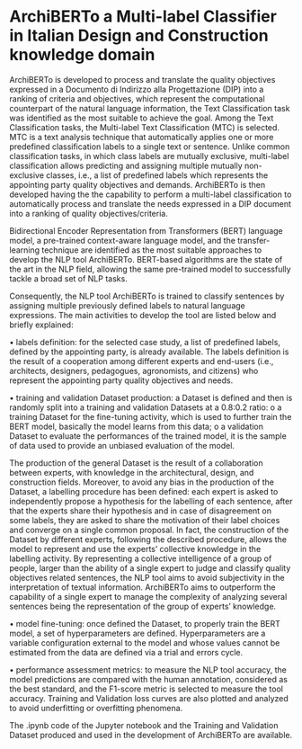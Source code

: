 # ArchiBERTo a Multi-label Classifier in Italian Design and Construction knowledge domain

ArchiBERTo is developed to process and translate the quality objectives expressed in a Documento di Indirizzo alla Progettazione (DIP) into a ranking of criteria and objectives, which represent the computational counterpart of the natural language information, the Text Classification task was identified as the most suitable to achieve the goal. Among the Text Classification tasks, the Multi-label Text Classification (MTC) is selected. MTC is a text analysis technique that automatically applies one or more predefined classification labels to a single text or sentence. Unlike common classification tasks, in which class labels are mutually exclusive, multi-label classification allows predicting and assigning multiple mutually non-exclusive classes, i.e., a list of predefined labels which represents the appointing party quality objectives and demands. ArchiBERTo is then developed having the the capability to perform a multi-label classification to automatically process and translate the needs expressed in a DIP document into a ranking of quality objectives/criteria.

Bidirectional Encoder Representation from Transformers (BERT) language model, a pre-trained context-aware language model, and the transfer-learning technique are identified as the most suitable approaches to develop the NLP tool ArchiBERTo. BERT-based algorithms are the state of the art in the NLP field, allowing the same pre-trained model to successfully tackle a broad set of NLP tasks.

Consequently, the NLP tool ArchiBERTo is trained to classify sentences by assigning multiple previously defined labels to natural language expressions. The main activities to develop the tool are listed below and briefly explained:

•	labels definition: for the selected case study, a list of predefined labels, defined by the appointing party, is already available. The labels definition is the result of a cooperation among different experts and end-users (i.e., architects, designers, pedagogues, agronomists, and citizens) who represent the appointing party quality objectives and needs.

•	training and validation Dataset production: a Dataset is defined and then is randomly split into a training and validation Datasets at a 0.8:0.2 ratio:
  o	a training Dataset for the fine-tuning activity, which is used to further train the BERT model, basically the model learns from this data;
  o	a validation Dataset to evaluate the performances of the trained model, it is the sample of data used to provide an unbiased evaluation of the model.
  
The production of the general Dataset is the result of a collaboration between experts, with knowledge in the architectural, design, and construction fields. Moreover, to avoid any bias in the production of the Dataset, a labelling procedure has been defined: each expert is asked to independently propose a hypothesis for the labelling of each sentence, after that the experts share their hypothesis and in case of disagreement on some labels, they are asked to share the motivation of their label choices and converge on a single common proposal. In fact, the construction of the Dataset by different experts, following the described procedure, allows the model to represent and use the experts’ collective knowledge in the labelling activity. By representing a collective intelligence of a group of people, larger than the ability of a single expert to judge and classify quality objectives related sentences, the NLP tool aims to avoid subjectivity in the interpretation of textual information. ArchiBERTo aims to outperform the capability of a single expert to manage the complexity of analyzing several sentences being the representation of the group of experts’ knowledge.

•	model fine-tuning: once defined the Dataset, to properly train the BERT model, a set of hyperparameters are defined. Hyperparameters are a variable configuration external to the model and whose values cannot be estimated from the data are defined via a trial and errors cycle.

•	performance assessment metrics: to measure the NLP tool accuracy, the model predictions are compared with the human annotation, considered as the best standard, and the F1-score metric is selected to measure the tool accuracy. Training and Validation loss curves are also plotted and analyzed to avoid underfitting or overfitting phenomena.

The .ipynb code of the Jupyter notebook and the Training and Validation Dataset produced and used in the development of ArchiBERTo are available.


